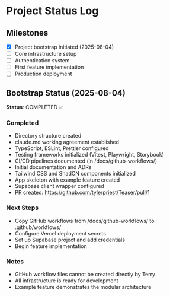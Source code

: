 # Project Status Log

## Milestones

- [x] Project bootstrap initiated (2025-08-04)
- [ ] Core infrastructure setup
- [ ] Authentication system
- [ ] First feature implementation
- [ ] Production deployment

## Bootstrap Status (2025-08-04)

**Status**: COMPLETED ✅

### Completed
- Directory structure created
- claude.md working agreement established
- TypeScript, ESLint, Prettier configured
- Testing frameworks initialized (Vitest, Playwright, Storybook)
- CI/CD pipelines documented (in /docs/github-workflows/)
- Initial documentation and ADRs
- Tailwind CSS and ShadCN components initialized
- App skeleton with example feature created
- Supabase client wrapper configured
- PR created: https://github.com/tylerpriest/Teaser/pull/1

### Next Steps
- Copy GitHub workflows from /docs/github-workflows/ to .github/workflows/
- Configure Vercel deployment secrets
- Set up Supabase project and add credentials
- Begin feature implementation

### Notes
- GitHub workflow files cannot be created directly by Terry
- All infrastructure is ready for development
- Example feature demonstrates the modular architecture